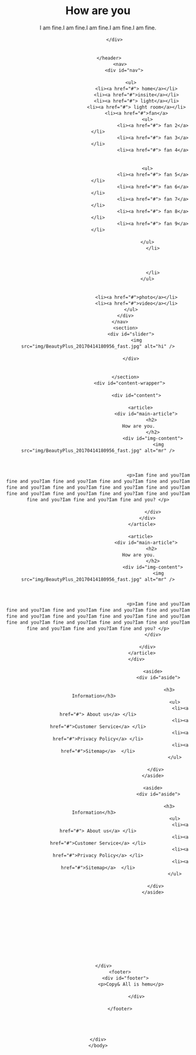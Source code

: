 <html> 
<head> 
	<title> English All site</title>
	<link rel="stylesheet" href="Wh.css" />
</head>
	<body>
		<div id="wrapper">
			<header>
				<div id="header">
					<h1> How are you</h1>
					<p> I am fine.I am fine.I am fine.I am fine.I am fine.</p>
				
				</div>
			
			
			</header>
					<nav>
						<div id="nav"> 
						
							<ul>
								<li><a href="#"> home</a></li>
								<li><a href="#">insite</a></li>
								<li><a href="#"> light</a></li>
								<li><a href="#"> light room</a></li>
								<li><a href="#">fan</a>
										<ul>
											<li><a href="#"> fan 2</a></li>
											<li><a href="#"> fan 3</a></li>
											<li><a href="#"> fan 4</a>

	
										<ul>
											<li><a href="#"> fan 5</a> </li>
											<li><a href="#"> fan 6</a> </li>
											<li><a href="#"> fan 7</a> </li>
											<li><a href="#"> fan 8</a> </li>
											<li><a href="#"> fan 9</a> </li>
											
										</ul>
											</li>
									
											
											
											</li>
										</ul>
								
								
								<li><a href="#">photo</a></li>
								<li><a href="#">video</a></li>
							</ul>
						</div>
					</nav>
						<section>
							<div id="slider">
								<img  src="img/BeautyPlus_20170414180956_fast.jpg" alt="hi" />
							
							</div>
						
						
						</section>
							<div id="content-wrapper"> 
							
								<div id="content">
									
									<article> 
										<div id="main-article"> 
											<h2> 
												How are you.										
											</h2>
											<div id="img-content">
												<img src="img/BeautyPlus_20170414180956_fast.jpg" alt="mr" />
											
											
											
												<p>Iam fine and you?Iam fine and you?Iam fine and you?Iam fine and you?Iam fine and you?Iam fine and you?Iam fine and you?Iam fine and you?Iam fine and you?Iam fine and you?Iam fine and you?Iam fine and you?Iam fine and you?Iam fine and you?Iam fine and you?Iam fine and you? </p>
											
											</div>
										</div>
									</article>
									
									<article> 
										<div id="main-article"> 
											<h2> 
												How are you.										
											</h2>
											<div id="img-content">
												<img src="img/BeautyPlus_20170414180956_fast.jpg" alt="mr" />
											
											
											
												<p>Iam fine and you?Iam fine and you?Iam fine and you?Iam fine and you?Iam fine and you?Iam fine and you?Iam fine and you?Iam fine and you?Iam fine and you?Iam fine and you?Iam fine and you?Iam fine and you?Iam fine and you?Iam fine and you?Iam fine and you?Iam fine and you? </p>
											</div>
									
										</div>
									</article>
								</div>
											
											<aside>
												<div id="aside">
													 
														<h3> Information</h3>	
															<ul>
																<li><a href="#"> About us</a> </li>
																<li><a href="#">Customer Service</a> </li>
																<li><a href="#">Privacy Policy</a> </li>
																<li><a href="#">Sitemap</a>  </li>
															</ul>
														
												</div>	
											</aside>
														
											<aside>
												<div id="aside">
													 
														<h3> Information</h3>	
															<ul>
																<li><a href="#"> About us</a> </li>
																<li><a href="#">Customer Service</a> </li>
																<li><a href="#">Privacy Policy</a> </li>
																<li><a href="#">Sitemap</a>  </li>
															</ul>
														
												</div>	
											</aside>
														
											

	
		
				
					
		
			
														
			
		</div>
					<footer>
						<div id="footer">
							<p>Copy& All is hemu</p>
															
								</div>
																	
					</footer>
														
			
		

	</div>
	</body>
</html>
	
